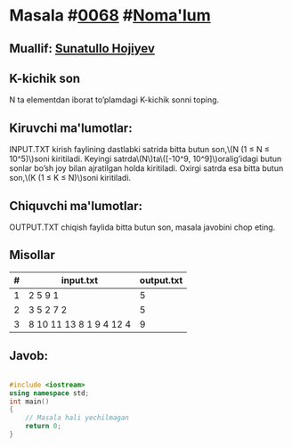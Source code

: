 
<h1>Masala #<a href="https://robocontest.uz/tasks/0068">0068</a> #<a href="https://robocontest.uz/tasks?category=1">Noma'lum</a></h1>
<h2> Muallif: <a href="https://robocontest.uz/profile/sunnat">Sunatullo Hojiyev</a></h2>
<h2>K-kichik son</h2>
<p>N ta elementdan iborat to’plamdagi K-kichik sonni toping.</p>
<h2>Kiruvchi ma'lumotlar:</h2>
<p>INPUT.TXT kirish faylining dastlabki satrida bitta butun son,\(N (1 ≤ N ≤ 10^5)\)soni kiritiladi. Keyingi satrda\(N\)ta\([-10^9, 10^9]\)oralig’idagi butun sonlar bo’sh joy bilan ajratilgan holda kiritiladi. Oxirgi satrda esa bitta butun son,\(K (1 ≤ K ≤ N)\)soni kiritiladi.</p>
<h2>Chiquvchi ma'lumotlar:</h2>
<p>OUTPUT.TXT chiqish faylida bitta butun son, masala javobini chop eting.</p>
<h2>Misollar</h2>
<table>
    <thead>
        <tr>
            <th>#</th>
            <th>input.txt</th>
            <th>output.txt</th>
        </tr>
    </thead>
    <tbody>
            <tr>
                <td>1</td>
                <td>2
5 9
1</td>
                <td>5</td>
            </tr>
            <tr>
                <td>2</td>
                <td>3
5 2 7
2</td>
                <td>5</td>
            </tr>
            <tr>
                <td>3</td>
                <td>8
10 11 13 8 1 9 4 12
4</td>
                <td>9</td>
            </tr>
    </tbody>
    </table>
    
<h2>Javob:</h2>

######
```cpp
#include <iostream>
using namespace std;
int main()
{
    // Masala hali yechilmagan
    return 0;
}
```
